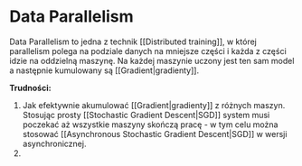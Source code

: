 # Data Parallelism
Data Parallelism to jedna z technik [[Distributed training]], w której parallelism polega na podziale danych na mniejsze części i każda z części idzie na oddzielną maszynę. Na każdej maszynie uczony jest ten sam model a następnie kumulowany są [[Gradient|gradienty]].

**Trudności:**
1. Jak efektywnie akumulować [[Gradient|gradienty]] z różnych maszyn. Stosując prosty [[Stochastic Gradient Descent|SGD]] system musi poczekać aż wszystkie maszyny skończą pracę - w tym celu można stosować [[Asynchronous Stochastic Gradient Descent|SGD]] w wersji asynchronicznej.
2. 